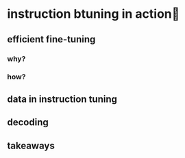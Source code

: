# instruction btuning in action🚋

## efficient fine-tuning

### why?


### how?



## data in instruction tuning


## decoding


## takeaways